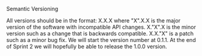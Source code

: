 Semantic Versioning

All versions should be in the format: X.X.X where "X".X.X is the major version
of the software with incompatible API changes. X."X".X is the minor version such
 as a change that is backwards compatible. X.X."X" is a patch such as a minor
bug fix. We will start the version number at 0.1.1. At the end of Sprint 2 we
will hopefully be able to release the 1.0.0 version.
